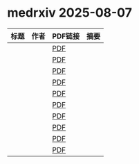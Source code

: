 # medrxiv 2025-08-07

| 标题 | 作者 | PDF链接 |  摘要 |
|------|------|--------|------|
|  |  | [PDF](https://doi.org/10.1101/2024.06.24.24309298) |  |
|  |  | [PDF](https://doi.org/10.1101/2024.07.31.24311304) |  |
|  |  | [PDF](https://doi.org/10.1101/2025.08.03.25332907) |  |
|  |  | [PDF](https://doi.org/10.1101/2025.08.03.25332900) |  |
|  |  | [PDF](https://doi.org/10.1101/2025.08.03.25332887) |  |
|  |  | [PDF](https://doi.org/10.1101/2025.05.07.25326893) |  |
|  |  | [PDF](https://doi.org/10.1101/2025.03.25.25323796) |  |
|  |  | [PDF](https://doi.org/10.1101/2025.07.29.25332354) |  |
|  |  | [PDF](https://doi.org/10.1101/2025.08.03.25332412) |  |
|  |  | [PDF](https://doi.org/10.1101/2025.08.03.25332906) |  |
